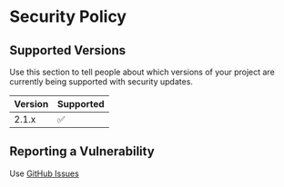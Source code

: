 # Security Policy

## Supported Versions

Use this section to tell people about which versions of your project are
currently being supported with security updates.

| Version | Supported          |
| ------- | ------------------ |
| 2.1.x   | :white_check_mark: |

## Reporting a Vulnerability

Use [GitHub Issues](https://github.com/akdombrowski/jwt-authn/issues)
